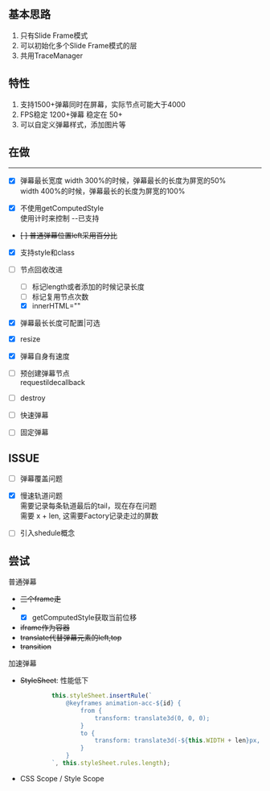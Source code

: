 ## 基本思路
1. 只有Slide Frame模式
2. 可以初始化多个Slide Frame模式的层
3. 共用TraceManager



## 特性
1. 支持1500+弹幕同时在屏幕，实际节点可能大于4000
2. FPS稳定 1200+弹幕 稳定在 50+
3. 可以自定义弹幕样式，添加图片等


## 在做
----------------------

* [x] 弹幕最长宽度
width 300%的时候，弹幕最长的长度为屏宽的50%    
width 400%的时候，弹幕最长的长度为屏宽的100%    

* [x] 不使用getComputedStyle   
使用计时来控制 --已支持


* ~~[ ] 普通弹幕位置left采用百分比~~

* [x] 支持style和class
   
* [ ] 节点回收改进
  * [ ] 标记length或者添加的时候记录长度
  * [ ] 标记复用节点次数
  * [x] innerHTML=""

* [x] 弹幕最长长度可配置|可选
* [x] resize
* [x] 弹幕自身有速度
* [ ] 预创建弹幕节点   
    requestildecallback 

* [ ] destroy

* [ ] 快速弹幕
* [ ] 固定弹幕

## ISSUE
* [ ] 弹幕覆盖问题
* [x] 慢速轨道问题   
    需要记录每条轨道最后的tail，现在存在问题    
    需要 x + len, 这需要Factory记录走过的屏数
* [ ] 引入shedule概念




## 尝试

普通弹幕
* ~~三个frame走~~
* * [x]  getComputedStyle获取当前位移
*  ~~iframe作为容器~~
*  ~~translate代替弹幕元素的left,top~~
*  ~~transition~~

加速弹幕
* ~~StyleSheet~~: 性能低下
```js
            this.styleSheet.insertRule(`
                @keyframes animation-acc-${id} {
                    from {
                        transform: translate3d(0, 0, 0);
                    }
                    to {
                        transform: translate3d(-${this.WIDTH + len}px, 0, 0);
                    }
                }
            `, this.styleSheet.rules.length);
``` 
* CSS Scope / Style Scope
  